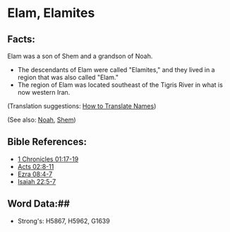 # Elam, Elamites #

## Facts: ##

Elam was a son of Shem and a grandson of Noah.

* The descendants of Elam were called "Elamites," and they lived in a region that was also called "Elam."
* The region of Elam was located southeast of the Tigris River in what is now western Iran.

(Translation suggestions: [How to Translate Names](rc://en/ta/man/translate/translate-names))

(See also: [Noah](noah.md), [Shem](shem.md))

## Bible References: ##

* [1 Chronicles 01:17-19](rc://en/tn/help/1ch/01/17)
* [Acts 02:8-11](rc://en/tn/help/act/02/08)
* [Ezra 08:4-7](rc://en/tn/help/ezr/08/04)
* [Isaiah 22:5-7](rc://en/tn/help/isa/22/05)

## Word Data:##

* Strong's: H5867, H5962, G1639
